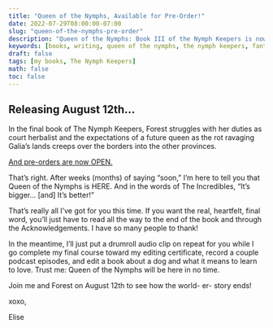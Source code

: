```yaml
---
title: "Queen of the Nymphs, Available for Pre-Order!"
date: 2022-07-29T08:00:00-07:00
slug: "queen-of-the-nymphs-pre-order"
description: "Queen of the Nymphs: Book III of the Nymph Keepers is now available for pre-order! Publishes August 12, 2022."
keywords: [books, writing, queen of the nymphs, the nymph keepers, fantasy, pre-order, announcement]
draft: false
tags: [my books, The Nymph Keepers]
math: false
toc: false
---
```


## Releasing August 12th…

In the final book of The Nymph Keepers, Forest struggles with her duties as court herbalist and the expectations of a future queen as the rot ravaging Galia’s lands creeps over the borders into the other provinces.

[And pre-orders are now OPEN.](https://books2read.com/queenofthenymphs)

That’s right. After weeks (months) of saying “soon,” I’m here to tell you that Queen of the Nymphs is HERE. And in the words of The Incredibles, “It’s bigger… [and] It’s better!”

That’s really all I’ve got for you this time. If you want the real, heartfelt, final word, you’ll just have to read all the way to the end of the book and through the Acknowledgements. I have so many people to thank!

In the meantime, I’ll just put a drumroll audio clip on repeat for you while I go complete my final course toward my editing certificate, record a couple podcast episodes, and edit a book about a dog and what it means to learn to love. Trust me: Queen of the Nymphs will be here in no time.

Join me and Forest on August 12th to see how the world- er- story ends!

xoxo,

Elise